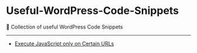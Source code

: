 # Useful-WordPress-Code-Snippets
🍭 Collection of useful WordPress Code Snippets
<hr>

- [Execute JavaScript only on Certain URLs](https://github.com/mcnaveen/Useful-WordPress-Code-Snippets/blob/main/Execute%20JavaScript%20only%20on%20Certain%20URLs.md)
